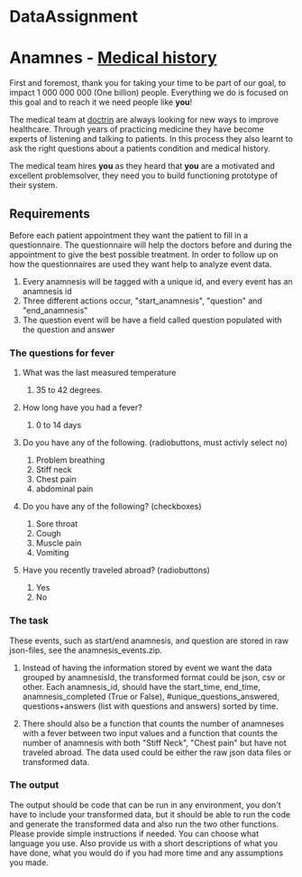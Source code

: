 # DataAssignment


# Anamnes - [Medical history](https://en.wikipedia.org/wiki/Medical_history)

First and foremost, thank you for taking your time to be part of our goal, to impact 1 000 000 000 (One billion) people. Everything we do is focused on this goal and to reach it we need people like __you__!

The medical team at [doctrin](http://doctrin.se/en/) are always looking for new ways to improve healthcare. Through years of practicing medicine they have become experts of listening and talking to patients. In this process they also learnt to ask the right questions about a patients condition and medical history.

The medical team hires __you__ as they heard that __you__ are a motivated and excellent problemsolver, they need you to build functioning prototype of their system.


## Requirements

Before each patient appointment they want the patient to fill in a questionnaire. The questionnaire will help the doctors before and during the appointment to give the best possible treatment. In order to follow up on how the questionnaires are used they want help to analyze event data.

1. Every anamnesis will be tagged with a unique id, and every event has an anamnesis id
1. Three different actions occur, "start_anamnesis", "question" and "end_anamnesis"
1. The question event will be have a field called question populated with the question and answer

### The questions for fever
 
1.	What was the last measured temperature
	1.	35 to 42 degrees.

2. How long have you had a fever?
	1. 0 to 14 days

3. Do you have any of the following. (radiobuttons, must activly select no)

	1. Problem breathing
	2. Stiff neck
	3. Chest pain
	4. abdominal pain

4. Do you have any of the following? (checkboxes)

	1. Sore throat
	2. Cough
	3. Muscle pain
	4. Vomiting

5. Have you recently traveled abroad? (radiobuttons)
	1. Yes
	2. No

### The task

These events, such as start/end anamnesis, and question are stored in raw json-files, see the anamnesis_events.zip.

1.  Instead of having the information stored by event we want the data grouped by anamnesisId, the transformed format could be json, csv or other. Each anamnesis_id, should have the start_time, end_time, anamnesis_completed (True or False), #unique_questions_answered, questions+answers (list with questions and answers) sorted by time.

1. There should also be a function that counts the number of anamneses with a fever between two input values and a function that counts the number of anamnesis with both "Stiff Neck", "Chest pain" but have not traveled abroad. The data used could be either the raw json data files or transformed data.


### The output

The output should be code that can be run in any environment, you don't have to include your transformed data, but it should be able to run the code and generate the transformed data and also run the two other functions. Please provide simple instructions if needed. You can choose what language you use. Also provide us with a short descriptions of what you have done, what you would do if you had more time and any assumptions you made. 


